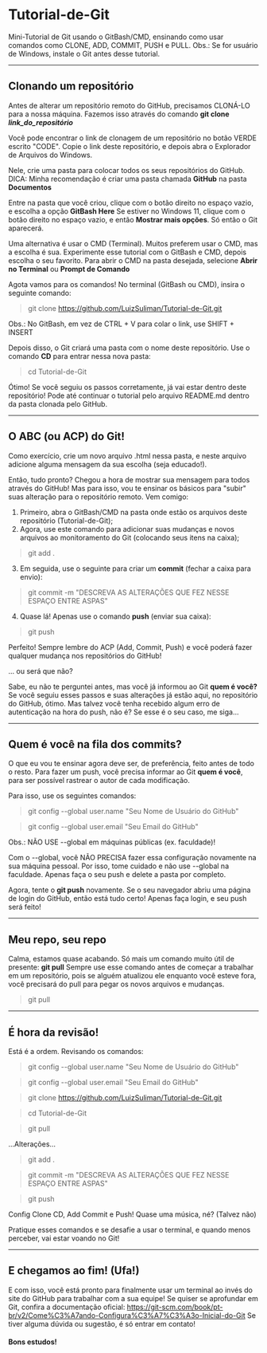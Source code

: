 # Tutorial-de-Git
Mini-Tutorial de Git usando o GitBash/CMD, ensinando como usar comandos como CLONE, ADD, COMMIT, PUSH e PULL.
Obs.: Se for usuário de Windows, instale o Git antes desse tutorial.

***

## Clonando um repositório
Antes de alterar um repositório remoto do GitHub, precisamos CLONÁ-LO para a nossa máquina.
Fazemos isso através do comando **git clone *link_do_repositório***

Você pode encontrar o link de clonagem de um repositório no botão VERDE escrito "CODE".
Copie o link deste repositório, e depois abra o Explorador de Arquivos do Windows.

Nele, crie uma pasta para colocar todos os seus repositórios do GitHub.
DICA: Minha recomendação é criar uma pasta chamada **GitHub** na pasta **Documentos**

Entre na pasta que você criou, clique com o botão direito no espaço vazio, e escolha a opção **GitBash Here**
Se estiver no Windows 11, clique com o botão direito no espaço vazio, e então **Mostrar mais opções**. Só então o Git aparecerá.

Uma alternativa é usar o CMD (Terminal). Muitos preferem usar o CMD, mas a escolha é sua. Experimente esse tutorial com o GitBash e CMD, depois escolha o seu favorito.
Para abrir o CMD na pasta desejada, selecione **Abrir no Terminal** ou **Prompt de Comando**

Agota vamos para os comandos! No terminal (GitBash ou CMD), insira o seguinte comando:

> git clone https://github.com/LuizSuliman/Tutorial-de-Git.git

Obs.: No GitBash, em vez de CTRL + V para colar o link, use SHIFT + INSERT

Depois disso, o Git criará uma pasta com o nome deste repositório.
Use o comando **CD** para entrar nessa nova pasta:

> cd Tutorial-de-Git

Ótimo! Se você seguiu os passos corretamente, já vai estar dentro deste repositório! Pode até continuar o tutorial pelo arquivo README.md dentro da pasta clonada pelo GitHub.

***

## O ABC (ou ACP) do Git!

Como exercício, crie um novo arquivo .html nessa pasta, e neste arquivo adicione alguma mensagem da sua escolha (seja educado!).

Então, tudo pronto? Chegou a hora de mostrar sua mensagem para todos através do GitHub!
Mas para isso, vou te ensinar os básicos para "subir" suas alteração para o repositório remoto. Vem comigo:

1. Primeiro, abra o GitBash/CMD na pasta onde estão os arquivos deste repositório (Tutorial-de-Git);
2. Agora, use este comando para adicionar suas mudanças e novos arquivos ao monitoramento do Git (colocando seus itens na caixa);

> git add .

3. Em seguida, use o seguinte para criar um **commit** (fechar a caixa para envio):

> git commit -m "DESCREVA AS ALTERAÇÕES QUE FEZ NESSE ESPAÇO ENTRE ASPAS"

4. Quase lá! Apenas use o comando **push** (enviar sua caixa):

> git push

Perfeito! Sempre lembre do ACP (Add, Commit, Push) e você poderá fazer qualquer mudança nos repositórios do GitHub!

... ou será que não?

Sabe, eu não te perguntei antes, mas você já informou ao Git **quem é você?**
Se você seguiu esses passos e suas alterações já estão aqui, no repositório do GitHub, ótimo.
Mas talvez você tenha recebido algum erro de autenticação na hora do push, não é?
Se esse é o seu caso, me siga...

***

## Quem é você na fila dos commits?

O que eu vou te ensinar agora deve ser, de preferência, feito antes de todo o resto.
Para fazer um push, você precisa informar ao Git **quem é você**, para ser possível rastrear o autor de cada modificação.

Para isso, use os seguintes comandos:
> git config --global user.name "Seu Nome de Usuário do GitHub"

> git config --global user.email "Seu Email do GitHub"

Obs.: NÃO USE --global em máquinas públicas (ex. faculdade)!

Com o --global, você NÃO PRECISA fazer essa configuração novamente na sua máquina pessoal. Por isso, tome cuidado e não use --global na faculdade. Apenas faça o seu push e delete a pasta por completo.

Agora, tente o **git push** novamente. Se o seu navegador abriu uma página de login do GitHub, então está tudo certo!
Apenas faça login, e seu push será feito!

***

## Meu repo, seu repo

Calma, estamos quase acabando. Só mais um comando muito útil de presente: **git pull**
Sempre use esse comando antes de começar a trabalhar em um repositório, pois se alguém atualizou ele enquanto você esteve fora, você precisará do pull para pegar os novos arquivos e mudanças.

> git pull

***

## É hora da revisão!

Está é a ordem. Revisando os comandos:

> git config --global user.name "Seu Nome de Usuário do GitHub"

> git config --global user.email "Seu Email do GitHub"

> git clone https://github.com/LuizSuliman/Tutorial-de-Git.git

> cd Tutorial-de-Git

> git pull

...Alterações...

> git add .

> git commit -m "DESCREVA AS ALTERAÇÕES QUE FEZ NESSE ESPAÇO ENTRE ASPAS"

> git push

Config Clone CD, Add Commit e Push!
Quase uma música, né? (Talvez não)

Pratique esses comandos e se desafie a usar o terminal, e quando menos perceber, vai estar voando no Git!

***

## E chegamos ao fim! (Ufa!)

E com isso, você está pronto para finalmente usar um terminal ao invés do site do GitHub para trabalhar com a sua equipe!
Se quiser se aprofundar em Git, confira a documentação oficial: https://git-scm.com/book/pt-br/v2/Come%C3%A7ando-Configura%C3%A7%C3%A3o-Inicial-do-Git
Se tiver alguma dúvida ou sugestão, é só entrar em contato!

#### Bons estudos!
